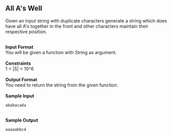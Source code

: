 ## All A's Well
Given an input string with duplicate characters generate a string which does have all A's together in the front and other characters maintain their respective position.
<br/><br/>

<b>Input Format</b><br/>You will be given a function with String as argument.
<br/><br/>
<b>Constraints</b><br/>
1 < |S| < 10^6 <br/><br/>
<b>Output Format</b><br/>You need to return the string from the given function.
<br/><br/>
<b>Sample Input</b>
    
    ababacada
<br/>
<b>Sample Output</b>

    aaaaabbcd
